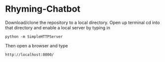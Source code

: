 # Rhyming-Chatbot

Download/clone the repository to a local directory.
Open up terminal cd into that directory and enable a local server by typing in

```
python -m SimpleHTTPServer
```
Then open a browser and type

```
http://localhost:8000/
```
